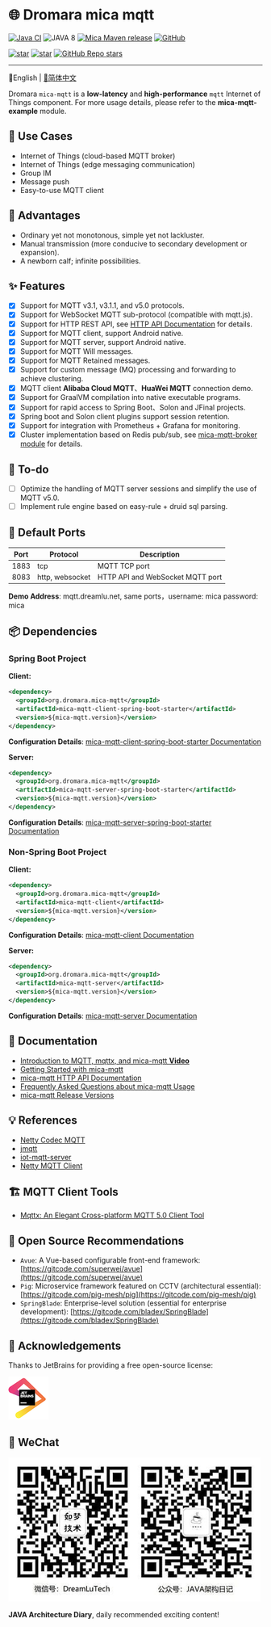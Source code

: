 # 🌐 Dromara mica mqtt
[![Java CI](https://github.com/dromara/mica-mqtt/workflows/Java%20CI/badge.svg)](https://github.com/dromara/mica-mqtt/actions)
![JAVA 8](https://img.shields.io/badge/JDK-1.8+-brightgreen.svg)
[![Mica Maven release](https://img.shields.io/maven-central/v/org.dromara.mica-mqtt/mica-mqtt-codec?style=flat-square)](https://central.sonatype.com/artifact/org.dromara.mica-mqtt/mica-mqtt-codec/versions)
[![GitHub](https://img.shields.io/github/license/dromara/mica-mqtt.svg?style=flat-square)](https://github.com/dromara/mica-mqtt/blob/master/LICENSE)

[![star](https://gitcode.com/dromara/mica-mqtt/star/badge.svg)](https://gitcode.com/dromara/mica-mqtt)
[![star](https://gitee.com/dromara/mica-mqtt/badge/star.svg?theme=dark)](https://gitee.com/dromara/mica-mqtt/stargazers)
[![GitHub Repo stars](https://img.shields.io/github/stars/dromara/mica-mqtt?label=Github%20Stars)](https://github.com/dromara/mica-mqtt)

---

📖English | [📖简体中文](README.md)

Dromara `mica-mqtt` is a **low-latency** and **high-performance** `mqtt` Internet of Things component. For more usage details, please refer to the **mica-mqtt-example** module.

## 🍱 Use Cases

- Internet of Things (cloud-based MQTT broker)
- Internet of Things (edge messaging communication)
- Group IM
- Message push
- Easy-to-use MQTT client

## 🚀 Advantages
- Ordinary yet not monotonous, simple yet not lackluster.
- Manual transmission (more conducive to secondary development or expansion).
- A newborn calf; infinite possibilities.

## ✨ Features
- [x] Support for MQTT v3.1, v3.1.1, and v5.0 protocols.
- [x] Support for WebSocket MQTT sub-protocol (compatible with mqtt.js).
- [x] Support for HTTP REST API, see [HTTP API Documentation](docs/http-api.md) for details.
- [x] Support for MQTT client, support Android native.
- [x] Support for MQTT server, support Android native.
- [x] Support for MQTT Will messages.
- [x] Support for MQTT Retained messages.
- [x] Support for custom message (MQ) processing and forwarding to achieve clustering.
- [x] MQTT client **Alibaba Cloud MQTT**、**HuaWei MQTT** connection demo.
- [x] Support for GraalVM compilation into native executable programs.
- [x] Support for rapid access to Spring Boot、Solon and JFinal projects.
- [x] Spring boot and Solon client plugins support session retention.
- [x] Support for integration with Prometheus + Grafana for monitoring.
- [x] Cluster implementation based on Redis pub/sub, see [mica-mqtt-broker module](mica-mqtt-broker) for details.

## 🌱 To-do

- [ ] Optimize the handling of MQTT server sessions and simplify the use of MQTT v5.0.
- [ ] Implement rule engine based on easy-rule + druid sql parsing.

## 🚨 Default Ports

| Port | Protocol        | Description                      |
| ---- | --------------- | -------------------------------- |
| 1883 | tcp             | MQTT TCP port                    |
| 8083 | http, websocket | HTTP API and WebSocket MQTT port |

**Demo Address**: mqtt.dreamlu.net, same ports，username: mica password: mica

## 📦️ Dependencies

### Spring Boot Project
**Client:**
```xml
<dependency>
  <groupId>org.dromara.mica-mqtt</groupId>
  <artifactId>mica-mqtt-client-spring-boot-starter</artifactId>
  <version>${mica-mqtt.version}</version>
</dependency>
```

**Configuration Details**: [mica-mqtt-client-spring-boot-starter Documentation](starter/mica-mqtt-client-spring-boot-starter/README.md)

**Server:**
```xml
<dependency>
  <groupId>org.dromara.mica-mqtt</groupId>
  <artifactId>mica-mqtt-server-spring-boot-starter</artifactId>
  <version>${mica-mqtt.version}</version>
</dependency>
```

**Configuration Details**: [mica-mqtt-server-spring-boot-starter Documentation](starter/mica-mqtt-server-spring-boot-starter/README.md)

### Non-Spring Boot Project

**Client:**
```xml
<dependency>
  <groupId>org.dromara.mica-mqtt</groupId>
  <artifactId>mica-mqtt-client</artifactId>
  <version>${mica-mqtt.version}</version>
</dependency>
```

**Configuration Details**: [mica-mqtt-client Documentation](mica-mqtt-client/README.md)

**Server:**
```xml
<dependency>
  <groupId>org.dromara.mica-mqtt</groupId>
  <artifactId>mica-mqtt-server</artifactId>
  <version>${mica-mqtt.version}</version>
</dependency>
```

**Configuration Details**: [mica-mqtt-server Documentation](mica-mqtt-server/README.md)

## 📝 Documentation
- [Introduction to MQTT, mqttx, and mica-mqtt **Video**](https://www.bilibili.com/video/BV1wv4y1F7Av/)
- [Getting Started with mica-mqtt](example/README.md)
- [mica-mqtt HTTP API Documentation](docs/http-api.md)
- [Frequently Asked Questions about mica-mqtt Usage](https://gitee.com/596392912/mica-mqtt/issues/I45GO7)
- [mica-mqtt Release Versions](CHANGELOG.md)

## 💡 References
- [Netty Codec MQTT](https://github.com/netty/netty/tree/4.1/codec-mqtt)
- [jmqtt](https://github.com/Cicizz/jmqtt)
- [iot-mqtt-server](https://gitee.com/recallcode/iot-mqtt-server)
- [Netty MQTT Client](https://github.com/jetlinks/netty-mqtt-client)

## 🏗️ MQTT Client Tools
- [Mqttx: An Elegant Cross-platform MQTT 5.0 Client Tool](https://mqttx.app)

## 🍻 Open Source Recommendations
- `Avue`: A Vue-based configurable front-end framework: [https://gitcode.com/superwei/avue](https://gitcode.com/superwei/avue)
- `Pig`: Microservice framework featured on CCTV (architectural essential): [https://gitcode.com/pig-mesh/pig](https://gitcode.com/pig-mesh/pig)
- `SpringBlade`: Enterprise-level solution (essential for enterprise development): [https://gitcode.com/bladex/SpringBlade](https://gitcode.com/bladex/SpringBlade)

## 💚 Acknowledgements
Thanks to JetBrains for providing a free open-source license:

[![JetBrains](docs/img/jetbrains.png)](https://www.jetbrains.com/?from=mica-mqtt)

## 📱 WeChat

![DreamLuTech](docs/img/dreamlu-weixin.jpg)

**JAVA Architecture Diary**, daily recommended exciting content!